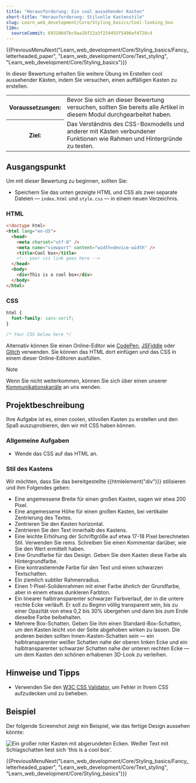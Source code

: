 ```yaml
---
title: "Herausforderung: Ein cool aussehender Kasten"
short-title: "Herausforderung: Stilvolle Kastenstile"
slug: Learn_web_development/Core/Styling_basics/Cool-looking_box
l10n:
  sourceCommit: 693106d7bc9aa28f22a3f234455f5496efd728c4
---
```


{{PreviousMenuNext("Learn_web_development/Core/Styling_basics/Fancy_letterheaded_paper", "Learn_web_development/Core/Text_styling", "Learn_web_development/Core/Styling_basics")}}

In dieser Bewertung erhalten Sie weitere Übung im Erstellen cool aussehender Kästen, indem Sie versuchen, einen auffälligen Kasten zu erstellen.

<table>
  <tbody>
    <tr>
      <th scope="row">Voraussetzungen:</th>
      <td>
        Bevor Sie sich an dieser Bewertung versuchen, sollten Sie bereits alle Artikel in diesem Modul durchgearbeitet haben.
      </td>
    </tr>
    <tr>
      <th scope="row">Ziel:</th>
      <td>
        Das Verständnis des CSS-Boxmodells und anderer mit Kästen verbundener Funktionen wie Rahmen und Hintergründe zu testen.
      </td>
    </tr>
  </tbody>
</table>

## Ausgangspunkt

Um mit dieser Bewertung zu beginnen, sollten Sie:

- Speichern Sie das unten gezeigte HTML und CSS als zwei separate Dateien — `index.html` und `style.css` — in einem neuen Verzeichnis.

### HTML

```html
<!doctype html>
<html lang="en-US">
  <head>
    <meta charset="utf-8" />
    <meta name="viewport" content="width=device-width" />
    <title>Cool box</title>
    <!-- your css link goes here -->
  </head>
  <body>
    <div>This is a cool box</div>
  </body>
</html>
```

### CSS

```css
html {
  font-family: sans-serif;
}

/* Your CSS below here */
```

Alternativ können Sie einen Online-Editor wie [CodePen](https://codepen.io/), [JSFiddle](https://jsfiddle.net/) oder [Glitch](https://glitch.com/) verwenden.
Sie können das HTML dort einfügen und das CSS in einem dieser Online-Editoren ausfüllen.

> [!NOTE]
> Wenn Sie nicht weiterkommen, können Sie sich über einen unserer [Kommunikationskanäle](/de/docs/MDN/Community/Communication_channels) an uns wenden.

## Projektbeschreibung

Ihre Aufgabe ist es, einen coolen, stilvollen Kasten zu erstellen und den Spaß auszuprobieren, den wir mit CSS haben können.

### Allgemeine Aufgaben

- Wende das CSS auf das HTML an.

### Stil des Kastens

Wir möchten, dass Sie das bereitgestellte {{htmlelement("div")}} stilisieren und ihm Folgendes geben:

- Eine angemessene Breite für einen großen Kasten, sagen wir etwa 200 Pixel.
- Eine angemessene Höhe für einen großen Kasten, bei vertikaler Zentrierung des Textes.
- Zentrieren Sie den Kasten horizontal.
- Zentrieren Sie den Text innerhalb des Kastens.
- Eine leichte Erhöhung der Schriftgröße auf etwa 17-18 Pixel berechneten Stil. Verwenden Sie rems. Schreiben Sie einen Kommentar darüber, wie Sie den Wert ermittelt haben.
- Eine Grundfarbe für das Design. Geben Sie dem Kasten diese Farbe als Hintergrundfarbe.
- Eine kontrastierende Farbe für den Text und einen schwarzen Textschatten.
- Ein ziemlich subtiler Rahmenradius.
- Einen 1-Pixel-Solidenrahmen mit einer Farbe ähnlich der Grundfarbe, aber in einem etwas dunkleren Farbton.
- Ein linearer halbtransparenter schwarzer Farbverlauf, der in die untere rechte Ecke verläuft. Er soll zu Beginn völlig transparent sein, bis zu einer Opazität von etwa 0,2 bis 30% übergehen und dann bis zum Ende dieselbe Farbe beibehalten.
- Mehrere Box-Schatten. Geben Sie ihm einen Standard-Box-Schatten, um den Kasten leicht von der Seite abgehoben wirken zu lassen. Die anderen beiden sollten Innen-Kasten-Schatten sein — ein halbtransparenter weißer Schatten nahe der oberen linken Ecke und ein halbtransparenter schwarzer Schatten nahe der unteren rechten Ecke — um dem Kasten den schönen erhabenen 3D-Look zu verleihen.

## Hinweise und Tipps

- Verwenden Sie den [W3C CSS Validator](https://jigsaw.w3.org/css-validator/), um Fehler in Ihrem CSS aufzudecken und zu beheben.

## Beispiel

Der folgende Screenshot zeigt ein Beispiel, wie das fertige Design aussehen könnte:

![Ein großer roter Kasten mit abgerundeten Ecken. Weißer Text mit Schlagschatten liest sich 'this is a cool box'.](fancy-box2.png)

{{PreviousMenuNext("Learn_web_development/Core/Styling_basics/Fancy_letterheaded_paper", "Learn_web_development/Core/Text_styling", "Learn_web_development/Core/Styling_basics")}}
